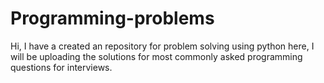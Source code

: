 # Programming-problems
Hi, I have a created an repository for problem solving using python here, I will be uploading the solutions for most commonly asked programming questions for interviews.
